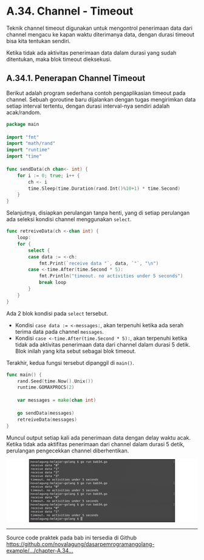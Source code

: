 # A.34. Channel - Timeout

Teknik channel timeout digunakan untuk mengontrol penerimaan data dari channel mengacu ke kapan waktu diterimanya data, dengan durasi timeout bisa kita tentukan sendiri.

Ketika tidak ada aktivitas penerimaan data dalam durasi yang sudah ditentukan, maka blok timeout dieksekusi.

## A.34.1. Penerapan Channel Timeout

Berikut adalah program sederhana contoh pengaplikasian timeout pada channel. Sebuah goroutine baru dijalankan dengan tugas mengirimkan data setiap interval tertentu, dengan durasi interval-nya sendiri adalah acak/random.

```go
package main

import "fmt"
import "math/rand"
import "runtime"
import "time"

func sendData(ch chan<- int) {
    for i := 0; true; i++ {
        ch <- i
        time.Sleep(time.Duration(rand.Int()%10+1) * time.Second)
    }
}
```

Selanjutnya, disiapkan perulangan tanpa henti, yang di setiap perulangan ada seleksi kondisi channel menggunakan `select`.

```go
func retreiveData(ch <-chan int) {
    loop:
    for {
        select {
        case data := <-ch:
            fmt.Print(`receive data "`, data, `"`, "\n")
        case <-time.After(time.Second * 5):
            fmt.Println("timeout. no activities under 5 seconds")
            break loop
        }
    }
}
```

Ada 2 blok kondisi pada `select` tersebut.

 - Kondisi `case data := <-messages:`, akan terpenuhi ketika ada serah terima data pada channel `messages`.
 - Kondisi `case <-time.After(time.Second * 5):`, akan terpenuhi ketika tidak ada aktivitas penerimaan data dari channel dalam durasi 5 detik. Blok inilah yang kita sebut sebagai blok timeout.

Terakhir, kedua fungsi tersebut dipanggil di `main()`.

```go
func main() {
    rand.Seed(time.Now().Unix())
    runtime.GOMAXPROCS(2)

    var messages = make(chan int)

    go sendData(messages)
    retreiveData(messages)
}
```

Muncul output setiap kali ada penerimaan data dengan delay waktu acak. Ketika tidak ada aktifitas penerimaan dari channel dalam durasi 5 detik, perulangan pengecekkan channel diberhentikan.

![Channel timeout](images/A.34_1_channel_delay.png)

---

<div class="source-code-link">
    <div class="source-code-link-message">Source code praktek pada bab ini tersedia di Github</div>
    <a href="https://github.com/novalagung/dasarpemrogramangolang-example/tree/master/chapter-A.34-channel-timeout">https://github.com/novalagung/dasarpemrogramangolang-example/.../chapter-A.34...</a>
</div>
